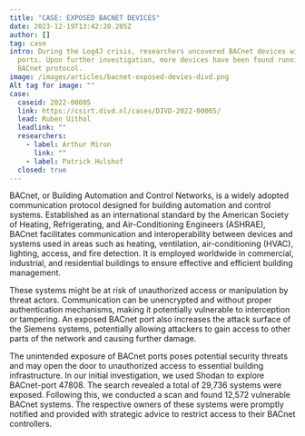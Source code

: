 ```yaml
---
title: "CASE: EXPOSED BACNET DEVICES"
date: 2023-12-19T13:42:20.205Z
author: []
tag: case
intro: During the Log4J crisis, researchers uncovered BACnet devices with open
  ports. Upon further investigation, more devices have been found running the
  BACnet protocol.
image: /images/articles/bacnet-exposed-devies-divd.png
Alt tag for image: ""
case:
  caseid: 2022-00005
  link: https://csirt.divd.nl/cases/DIVD-2022-00005/
  lead: Ruben Uithol
  leadlink: ""
  researchers:
    - label: Arthur Miron
      link: ""
    - label: Patrick Hulshof
  closed: true
---
```

BACnet, or Building Automation and Control Networks, is a widely adopted communication protocol designed for building automation and control systems. Established as an international standard by the American Society of Heating, Refrigerating, and Air-Conditioning Engineers (ASHRAE), BACnet facilitates communication and interoperability between devices and systems used in areas such as heating, ventilation, air-conditioning (HVAC), lighting, access, and fire detection. It is employed worldwide in commercial, industrial, and residential buildings to ensure effective and efficient building management.

These systems might be at risk of unauthorized access or manipulation by threat actors. Communication can be unencrypted and without proper authentication mechanisms, making it potentially vulnerable to interception or tampering. An exposed BACnet port also increases the attack surface of the Siemens systems, potentially allowing attackers to gain access to other parts of the network and causing further damage.

The unintended exposure of BACnet ports poses potential security threats and may open the door to unauthorized access to essential building infrastructure. In our initial investigation, we used Shodan to explore BACnet-port 47808. The search revealed a total of 29,736 systems were exposed. Following this, we conducted a scan and found 12,572 vulnerable BACnet systems. The respective owners of these systems were promptly notified and provided with strategic advice to restrict access to their BACnet controllers.
